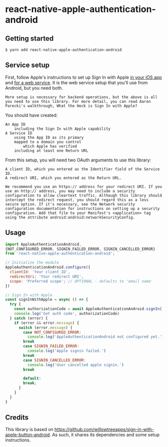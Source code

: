 # react-native-apple-authentication-android

## Getting started

`$ yarn add react-native-apple-authentication-android`

## Service setup

First, follow Apple's instructions to set up Sign In with Apple [in your iOS app](https://help.apple.com/developer-account/#/devde676e696) and [for a web service](https://help.apple.com/developer-account/#/dev1c0e25352). It is the web service setup that you'll use from Android, but you need both.

    More setup is necessary for backend operations, but the above is all you need to use this library. For more detail, you can read Aaron Parecki's walkthrough, What the Heck is Sign In with Apple?

You should have created:

    An App ID
        including the Sign In with Apple capability
    A Service ID
        using the App ID as its primary
        mapped to a domain you control
            which Apple has verified
        including at least one Return URL

From this setup, you will need two OAuth arguments to use this library:

    A client ID, which you entered as the Identifier field of the Service ID.
    A redirect URI, which you entered as the Return URL.

    We recommend you use an https:// address for your redirect URI. If you use an http:// address, you may need to include a security configuration to allow cleartext traffic. Although this library should intercept the redirect request, you should regard this as a less secure option. If it's necessary, see the Network security configuration documentation for instructions on setting up a security configuration. Add that file to your Manifest's <application> tag using the attribute android:android:networkSecurityConfig.


## Usage

```javascript
import AppleAuthenticationAndroid,
{NOT_CONFIGURED_ERROR, SIGNIN_FAILED_ERROR, SIGNIN_CANCELLED_ERROR}
from 'react-native-apple-authentication-android';

// Initialize the module
AppleAuthenticationAndroid.configure({
  clientId: 'Your client ID',
  redirectUri: 'Your redirect URI',
  scope: 'Preferred scope'; // OPTIONAL - defaults to 'email name'
})

// Sign In with Apple
const signInWithApple = async () => {
  try {
    const authorizationCode = await AppleAuthenticationAndroid.signIn()
    console.log('Got auth code', authorizationCode)
  } catch (error) {
    if (error && error.message) {
      switch (error.message) {
        case NOT_CONFIGURED_ERROR:
          console.log('AppleAuthenticationAndroid not configured yet.')
        break
        case SIGNIN_FAILED_ERROR:
          console.log('Apple signin failed.')
        break
        case SIGNIN_CANCELLED_ERROR:
          console.log('User cancelled apple signin.')
        break

        default:
        break;
      }
    }
  }
}


```

## Credits
This library is based on https://github.com/willowtreeapps/sign-in-with-apple-button-android. As such, it shares its dependencies and some setup instructions.

